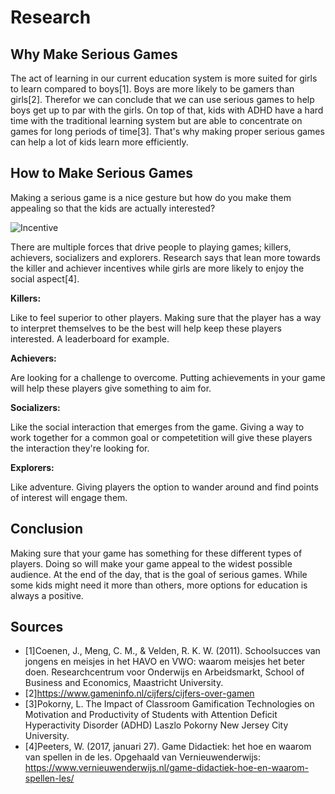# Research

## Why Make Serious Games

The act of learning in our current education system is more suited for girls to learn compared to boys[1]. Boys are more likely to be gamers than girls[2]. Therefor we can conclude that we can use serious games to help boys get up to par with the girls.
On top of that, kids with ADHD have a hard time with the traditional learning system but are able to concentrate on games for long periods of time[3]. That's why making proper serious games can help a lot of kids learn more efficiently.

## How to Make Serious Games

Making a serious game is a nice gesture but how do you make them appealing so that the kids are actually interested? 

![Incentive](./Resources/Incentive.png)

There are multiple forces that drive people to playing games; killers, achievers, socializers and explorers. Research says that lean more towards the killer and achiever incentives while girls are more likely to enjoy the social aspect[4].

**Killers:**

Like to feel superior to other players. Making sure that the player has a way to interpret themselves to be the best will help keep these players interested. A leaderboard for example.

**Achievers:**

Are looking for a challenge to overcome. Putting achievements in your game will help these players give something to aim for.

**Socializers:**

Like the social interaction that emerges from the game. Giving a way to work together for a common goal or competetition will give these players the interaction they're looking for.

**Explorers:**

Like adventure. Giving players the option to wander around and find points of interest will engage them.

## Conclusion

Making sure that your game has something for these different types of players. Doing so will make your game appeal to the widest possible audience. At the end of the day, that is the goal of serious games. While some kids might need it more than others, more options for education is always a positive.

## Sources

- [1]Coenen, J., Meng, C. M., & Velden, R. K. W. (2011). Schoolsucces van jongens en meisjes in het HAVO en VWO: waarom meisjes het beter doen. Researchcentrum voor Onderwijs en Arbeidsmarkt, School of Business and Economics, Maastricht University.
- [2]https://www.gameninfo.nl/cijfers/cijfers-over-gamen
- [3]Pokorny, L. The Impact of Classroom Gamification Technologies on Motivation and Productivity of Students with Attention Deficit Hyperactivity Disorder (ADHD) Laszlo Pokorny New Jersey City University.
- [4]Peeters, W. (2017, januari 27). Game Didactiek: het hoe en waarom van spellen in de les. Opgehaald van Vernieuwenderwijs: https://www.vernieuwenderwijs.nl/game-didactiek-hoe-en-waarom-spellen-les/